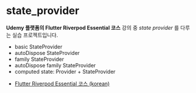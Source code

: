 # state_provider

**Udemy 플랫폼의 Flutter Riverpod Essential 코스** 강의 중 *state provider* 를 다루는 실습 프로젝트입니다.

- basic StateProvider
- autoDispose StateProvider
- family StateProvider
- autoDispose family StateProvider
- computed state: Provider + StateProvider

* [Flutter Riverpod Essential 코스 (korean)](https://www.udemy.com/course/flutter-riverpod-essential-korean/)